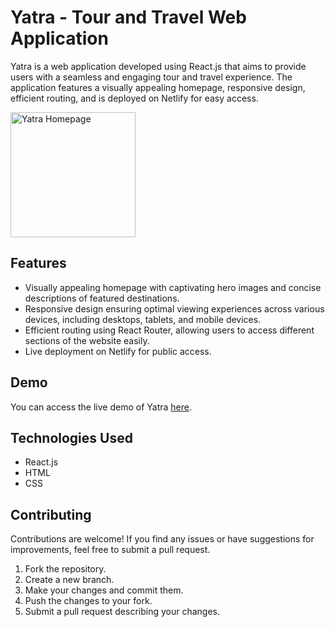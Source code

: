 <h1>Yatra - Tour and Travel Web Application</h1>

<p>Yatra is a web application developed using React.js that aims to provide users with a seamless and engaging tour and travel experience. The application features a visually appealing homepage, responsive design, efficient routing, and is deployed on Netlify for easy access.</p>


<p><img src="https://github.com/anmolvns/yatra/assets/94983418/2ff0233b-0161-4c23-b370-08dcf109f4ba" alt="Yatra Homepage" width="200", heigth="400"></p>



<h2>Features</h2>

<ul><li>Visually appealing homepage with captivating hero images and concise descriptions of featured destinations.</li><li>Responsive design ensuring optimal viewing experiences across various devices, including desktops, tablets, and mobile devices.</li><li>Efficient routing using React Router, allowing users to access different sections of the website easily.</li><li>Live deployment on Netlify for public access.</li></ul>

<h2>Demo</h2>

<p>You can access the live demo of Yatra <a href="https://64b4e6a1dd121d3b6e4e7aa4--startling-crumble-39c601.netlify.app/">here</a>. </p>

<h2>Technologies Used</h2>

<ul><li>React.js</li><li>HTML</li><li>CSS</li></ul>

<h2>Contributing</h2>

<p>Contributions are welcome! If you find any issues or have suggestions for improvements, feel free to submit a pull request.</p>

<ol><li>Fork the repository.</li><li>Create a new branch.</li><li>Make your changes and commit them.</li><li>Push the changes to your fork.</li><li>Submit a pull request describing your changes.</li></ol>

